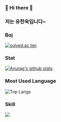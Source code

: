 ### 👋 Hi there 👋

### 저는 유한욱입니다~

<!--
**hanuk96/hanuk96** is a ✨ _special_ ✨ repository because its `README.md` (this file) appears on your GitHub profile.

Here are some ideas to get you started:

- 🔭 I’m currently working on ...
- 🌱 I’m currently learning ...
- 👯 I’m looking to collaborate on ...
- 🤔 I’m looking for help with ...
- 💬 Ask me about ...
- 📫 How to reach me: ...
- 😄 Pronouns: ...
- ⚡ Fun fact: ...
-->

### Boj
[![solved.ac tier](http://mazassumnida.wtf/api/generate_badge?boj=gi7182)](https://solved.ac/gi7182)


### Stat
[![Anurag's github stats](https://github-readme-stats.vercel.app/api?username=ttttoooommm)](https://github.com/anuraghazra/github-readme-stats)


### Most Used Language
![Top Langs](https://github-readme-stats.vercel.app/api/top-langs/?username=hanuk96&layout=compact)

### Skill
<img src="https://img.shields.io/badge/Java-?style=flat-square&logo=Java&logoColor=white"/>
